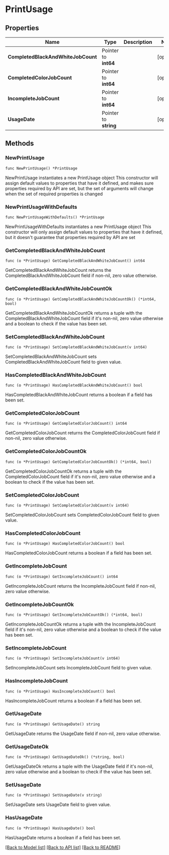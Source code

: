 # PrintUsage

## Properties

Name | Type | Description | Notes
------------ | ------------- | ------------- | -------------
**CompletedBlackAndWhiteJobCount** | Pointer to **int64** |  | [optional] 
**CompletedColorJobCount** | Pointer to **int64** |  | [optional] 
**IncompleteJobCount** | Pointer to **int64** |  | [optional] 
**UsageDate** | Pointer to **string** |  | [optional] 

## Methods

### NewPrintUsage

`func NewPrintUsage() *PrintUsage`

NewPrintUsage instantiates a new PrintUsage object
This constructor will assign default values to properties that have it defined,
and makes sure properties required by API are set, but the set of arguments
will change when the set of required properties is changed

### NewPrintUsageWithDefaults

`func NewPrintUsageWithDefaults() *PrintUsage`

NewPrintUsageWithDefaults instantiates a new PrintUsage object
This constructor will only assign default values to properties that have it defined,
but it doesn't guarantee that properties required by API are set

### GetCompletedBlackAndWhiteJobCount

`func (o *PrintUsage) GetCompletedBlackAndWhiteJobCount() int64`

GetCompletedBlackAndWhiteJobCount returns the CompletedBlackAndWhiteJobCount field if non-nil, zero value otherwise.

### GetCompletedBlackAndWhiteJobCountOk

`func (o *PrintUsage) GetCompletedBlackAndWhiteJobCountOk() (*int64, bool)`

GetCompletedBlackAndWhiteJobCountOk returns a tuple with the CompletedBlackAndWhiteJobCount field if it's non-nil, zero value otherwise
and a boolean to check if the value has been set.

### SetCompletedBlackAndWhiteJobCount

`func (o *PrintUsage) SetCompletedBlackAndWhiteJobCount(v int64)`

SetCompletedBlackAndWhiteJobCount sets CompletedBlackAndWhiteJobCount field to given value.

### HasCompletedBlackAndWhiteJobCount

`func (o *PrintUsage) HasCompletedBlackAndWhiteJobCount() bool`

HasCompletedBlackAndWhiteJobCount returns a boolean if a field has been set.

### GetCompletedColorJobCount

`func (o *PrintUsage) GetCompletedColorJobCount() int64`

GetCompletedColorJobCount returns the CompletedColorJobCount field if non-nil, zero value otherwise.

### GetCompletedColorJobCountOk

`func (o *PrintUsage) GetCompletedColorJobCountOk() (*int64, bool)`

GetCompletedColorJobCountOk returns a tuple with the CompletedColorJobCount field if it's non-nil, zero value otherwise
and a boolean to check if the value has been set.

### SetCompletedColorJobCount

`func (o *PrintUsage) SetCompletedColorJobCount(v int64)`

SetCompletedColorJobCount sets CompletedColorJobCount field to given value.

### HasCompletedColorJobCount

`func (o *PrintUsage) HasCompletedColorJobCount() bool`

HasCompletedColorJobCount returns a boolean if a field has been set.

### GetIncompleteJobCount

`func (o *PrintUsage) GetIncompleteJobCount() int64`

GetIncompleteJobCount returns the IncompleteJobCount field if non-nil, zero value otherwise.

### GetIncompleteJobCountOk

`func (o *PrintUsage) GetIncompleteJobCountOk() (*int64, bool)`

GetIncompleteJobCountOk returns a tuple with the IncompleteJobCount field if it's non-nil, zero value otherwise
and a boolean to check if the value has been set.

### SetIncompleteJobCount

`func (o *PrintUsage) SetIncompleteJobCount(v int64)`

SetIncompleteJobCount sets IncompleteJobCount field to given value.

### HasIncompleteJobCount

`func (o *PrintUsage) HasIncompleteJobCount() bool`

HasIncompleteJobCount returns a boolean if a field has been set.

### GetUsageDate

`func (o *PrintUsage) GetUsageDate() string`

GetUsageDate returns the UsageDate field if non-nil, zero value otherwise.

### GetUsageDateOk

`func (o *PrintUsage) GetUsageDateOk() (*string, bool)`

GetUsageDateOk returns a tuple with the UsageDate field if it's non-nil, zero value otherwise
and a boolean to check if the value has been set.

### SetUsageDate

`func (o *PrintUsage) SetUsageDate(v string)`

SetUsageDate sets UsageDate field to given value.

### HasUsageDate

`func (o *PrintUsage) HasUsageDate() bool`

HasUsageDate returns a boolean if a field has been set.


[[Back to Model list]](../README.md#documentation-for-models) [[Back to API list]](../README.md#documentation-for-api-endpoints) [[Back to README]](../README.md)



